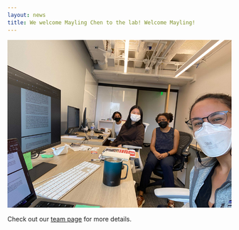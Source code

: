 ```yaml
---
layout: news
title: We welcome Mayling Chen to the lab! Welcome Mayling!
---
```


![](/assets/news/office_photo_summer2022.jpg)

Check out our <a href="/team">team page</a> for more details.
